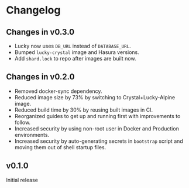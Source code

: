 # Changelog

## Changes in v0.3.0

* Lucky now uses `DB_URL` instead of `DATABASE_URL`.
* Bumped `lucky-crystal` image and Hasura versions.
* Add `shard.lock` to repo after images are built now.

## Changes in v0.2.0

* Removed docker-sync dependency.
* Reduced image size by 73% by switching to Crystal+Lucky-Alpine image.
* Reduced build time by 30% by reusing built images in CI.
* Reorganized guides to get up and running first with improvements to follow.
* Increased security by using non-root user in Docker and Production environments.
* Increased security by auto-generating secrets in `bootstrap` script and moving them out of shell startup files.

## v0.1.0

Initial release
